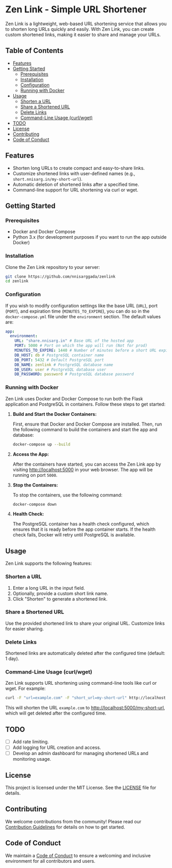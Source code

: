 # Zen Link - Simple URL Shortener

Zen Link is a lightweight, web-based URL shortening service that allows you to shorten long URLs quickly and easily. With Zen Link, you can create custom shortened links, making it easier to share and manage your URLs.

## Table of Contents

- [Features](#features)
- [Getting Started](#getting-started)
  - [Prerequisites](#prerequisites)
  - [Installation](#installation)
  - [Configuration](#configuration)
  - [Running with Docker](#running-with-docker)
- [Usage](#usage)
  - [Shorten a URL](#shorten-a-url)
  - [Share a Shortened URL](#share-a-shortened-url)
  - [Delete Links](#delete-links)
  - [Command-Line Usage (curl/wget)](#command-line-usage-curlwget)
- [TODO](#todo)
- [License](#license)
- [Contributing](#contributing)
- [Code of Conduct](#code-of-conduct)

## Features

- Shorten long URLs to create compact and easy-to-share links.
- Customize shortened links with user-defined names (e.g., `short.nnisarg.in/my-short-url`).
- Automatic deletion of shortened links after a specified time.
- Command-line support for URL shortening via curl or wget.

## Getting Started

### Prerequisites

- Docker and Docker Compose
- Python 3.x (for development purposes if you want to run the app outside Docker)

### Installation

Clone the Zen Link repository to your server:

```bash
git clone https://github.com/nnisarggada/zenlink
cd zenlink
```

### Configuration

If you wish to modify configuration settings like the base URL (`URL`), port (`PORT`), and expiration time (`MINUTES_TO_EXPIRE`), you can do so in the `docker-compose.yml` file under the `environment` section. The default values are:

```yaml
app:
  environment:
    URL: "share.nnisarg.in" # Base URL of the hosted app
    PORT: 5000 # Port on which the app will run (Not for prod)
    MINUTES_TO_EXPIRE: 1440 # Number of minutes before a short URL expires (Default is one day)
    DB_HOST: db # PostgreSQL container name
    DB_PORT: 5432 # Default PostgreSQL port
    DB_NAME: zenlink # PostgreSQL database name
    DB_USER: user # PostgreSQL database user
    DB_PASSWORD: password # PostgreSQL database password
```

### Running with Docker

Zen Link uses Docker and Docker Compose to run both the Flask application and PostgreSQL in containers. Follow these steps to get started:

1. **Build and Start the Docker Containers:**

   First, ensure that Docker and Docker Compose are installed. Then, run the following command to build the containers and start the app and database:

   ```bash
   docker-compose up --build
   ```

2. **Access the App:**

   After the containers have started, you can access the Zen Link app by visiting [http://localhost:5000](http://localhost:5000) in your web browser. The app will be running on port `5000`.

3. **Stop the Containers:**

   To stop the containers, use the following command:

   ```bash
   docker-compose down
   ```

4. **Health Check:**

   The PostgreSQL container has a health check configured, which ensures that it is ready before the app container starts. If the health check fails, Docker will retry until PostgreSQL is available.

## Usage

Zen Link supports the following features:

### Shorten a URL

1. Enter a long URL in the input field.
2. Optionally, provide a custom short link name.
3. Click "Shorten" to generate a shortened link.

### Share a Shortened URL

Use the provided shortened link to share your original URL. Customize links for easier sharing.

### Delete Links

Shortened links are automatically deleted after the configured time (default: 1 day).

### Command-Line Usage (curl/wget)

Zen Link supports URL shortening using command-line tools like curl or wget. For example:

```bash
curl -F "url=example.com" -F "short_url=my-short-url" http://localhost:5000/shorten
```

This will shorten the URL `example.com` to [http://localhost:5000/my-short-url](http://localhost:5000/my-short-url), which will get deleted after the configured time.

## TODO

- [ ] Add rate limiting.
- [ ] Add logging for URL creation and access.
- [ ] Develop an admin dashboard for managing shortened URLs and monitoring usage.

## License

This project is licensed under the MIT License. See the [LICENSE](LICENSE) file for details.

## Contributing

We welcome contributions from the community! Please read our [Contribution Guidelines](CONTRIBUTING.md) for details on how to get started.

## Code of Conduct

We maintain a [Code of Conduct](CODE_OF_CONDUCT.md) to ensure a welcoming and inclusive environment for all contributors and users.
